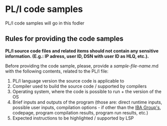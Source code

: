 # PL/I code samples

PL/I code samples will go in this fodler

## Rules for providing the code samples

**PL/I source code files and related items should not contain any sensitive information. (E.g.: IP adress, user ID, DSN with user ID as HLQ, etc.).**

Before providing the code sample, please, provide a *sample-file-name*.md with the following contents, related to the PL/I file:
1. PL/I language version the source code is applicable to
2. Compiler used to build the source code / supported by compilers
3. Operating system, where the code is possible to run + the version of the OS
4. Brief inputs and outputs of the program (those are: direct runtime inputs, possible user inputs, compilation options - if other than the [IBA Group's](ZOWE_IJ_COMPILE_OPTIONS.txt), codepage, program compilation results, program run results, etc.)
5. Expected instructions to be highlighted / supported by LSP
